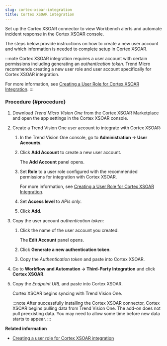 ```yaml
---
slug: cortex-xsoar-integration
title: Cortex XSOAR integration
---
```


Set up the Cortex XSOAR connector to view Workbench alerts and automate incident response in the Cortex XSOAR console.

The steps below provide instructions on how to create a new user account and which information is needed to complete setup in Cortex XSOAR.

:::note
Cortex XSOAR integration requires a user account with certain permissions including generating an *authentication token*. Trend Micro recommends creating a new user role and user account specifically for Cortex XSOAR integration.

For more information, see [Creating a User Role for Cortex XSOAR Integration](user-role-cortex-xsoar.md).
:::

### Procedure {#procedure}

1.  Download *Trend Micro Vision One* from the Cortex XSOAR Marketplace and open the app settings in the Cortex XSOAR console.

2.  Create a Trend Vision One user account to integrate with Cortex XSOAR:

    1.  In the Trend Vision One console, go to **Administration → User Accounts**.

    2.  Click **Add Account** to create a new user account.

        The **Add Account** panel opens.

    3.  Set **Role** to a user role configured with the recommended permissions for integration with Cortex XSOAR.

        For more information, see [Creating a User Role for Cortex XSOAR Integration](user-role-cortex-xsoar.md).

    4.  Set **Access level** to *APIs only*.

    5.  Click **Add**.

3.  Copy the user account *authentication token*:

    1.  Click the name of the user account you created.

        The **Edit Account** panel opens.

    2.  Click **Generate a new authentication token**.

    3.  Copy the *Authentication token* and paste into Cortex XSOAR.

4.  Go to **Workflow and Automation → Third-Party Integration** and click **Cortex XSOAR**.

5.  Copy the *Endpoint URL* and paste into Cortex XSOAR.

    Cortex XSOAR begins syncing with Trend Vision One.

    :::note
    After successfully installing the Cortex XSOAR connector, Cortex XSOAR begins pulling data from Trend Vision One. The add-on does not pull preexisting data. You may need to allow some time before new data starts to appear.
    :::

**Related information**

- [Creating a user role for Cortex XSOAR integration](user-role-cortex-xsoar.md "Create a custom user role to generate Authentication keys and enable integration with the Trend Micro Vision One for Cortex XSOAR app.")
